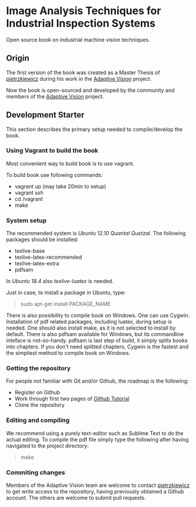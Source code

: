 # Image Analysis Techniques for Industrial Inspection Systems #

Open source book on industrial machine vision techniques.

## Origin ##

The first version of the book was created as a Master Thesis of [pietrzkiewicz](http://github.com/ppiet) during his work in the [Adaptive Vision](http://www.adaptive-vision.com) project. 

Now the book is open-sourced and developed by the community and members of the [Adaptive Vision](http://www.adaptive-vision.com) project.

## Development Starter ##

This section describes the primary setup needed to compile/develop the book.

### Using Vagrant to build the book ###

Most convenient way to build book is to use vagrant.

To build book use following commands:

* vagrant up (may take 20min to setup)
* vagrant ssh
* cd /vagrant
* make 

### System setup ###

The recommended system is *Ubuntu 12.10 Quantal Quetzal*. The following packages should be installed:

* texlive-base
* texlive-latex-recommended
* texlive-latex-extra
* pdfsam

In *Ubuntu 18.4* also *texlive-luatex* is needed.

Just in case, to install a package in Ubuntu, type:

> sudo apt-get install PACKAGE_NAME

There is also possibility to compile book on Windows. One can use Cygwin. Installation of pdf related packages, including luatex, during setup is needed. One should also install make, as it is not selected to install by default. There is also pdfsam available for Windows, but its commandline inteface is not-so-handy. pdfsam is last step of build, it simply splits books into chapters. If you don't need splitted chapters, Cygwin is the fastest and the simpliest method to compile book on Windows.

### Getting the repository ###

For people not familiar with Git and/or Github, the roadmap is the following:

* Register on Github
* Work through first two pages of [Github Tutorial](http://learn.github.com/p/intro.html)
* Clone the repository

### Editing and compiling ###

We recommend using a purely text-editor such as Sublime Text to do the actual editing. To compile the pdf file simply type the following after having navigated to the project directory:

> make

### Commiting changes ###

Members of the Adaptive Vision team are welcome to contact [pietrzkiewicz](http://github.com/ppiet) to get write access to the repository, having previously obtained a Github account. The others are welcome to submit pull requests.
